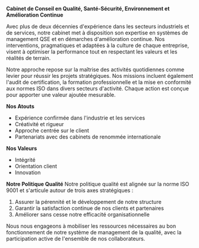 **Cabinet de Conseil en Qualité, Santé-Sécurité, Environnement et Amélioration Continue**

Avec plus de deux décennies d'expérience dans les secteurs industriels et de services, notre cabinet met à disposition son expertise en systèmes de management QSE et en démarches d'amélioration continue. Nos interventions, pragmatiques et adaptées à la culture de chaque entreprise, visent à optimiser la performance tout en respectant les valeurs et les réalités de terrain.

Notre approche repose sur la maîtrise des activités quotidiennes comme levier pour réussir les projets stratégiques. Nos missions incluent également l'audit de certification, la formation professionnelle et la mise en conformité aux normes ISO dans divers secteurs d'activité. Chaque action est conçue pour apporter une valeur ajoutée mesurable.


**Nos Atouts**

* Expérience confirmée dans l'industrie et les services
* Créativité et rigueur
* Approche centrée sur le client
* Partenariats avec des cabinets de renommée internationale

**Nos Valeurs**

* Intégrité
* Orientation client
* Innovation

**Notre Politique Qualité**
Notre politique qualité est alignée sur la norme ISO 9001 et s'articule autour de trois axes stratégiques :

1. Assurer la pérennité et le développement de notre structure
2. Garantir la satisfaction continue de nos clients et partenaires
3. Améliorer sans cesse notre efficacité organisationnelle

Nous nous engageons à mobiliser les ressources nécessaires au bon fonctionnement de notre système de management de la qualité, avec la participation active de l'ensemble de nos collaborateurs.
